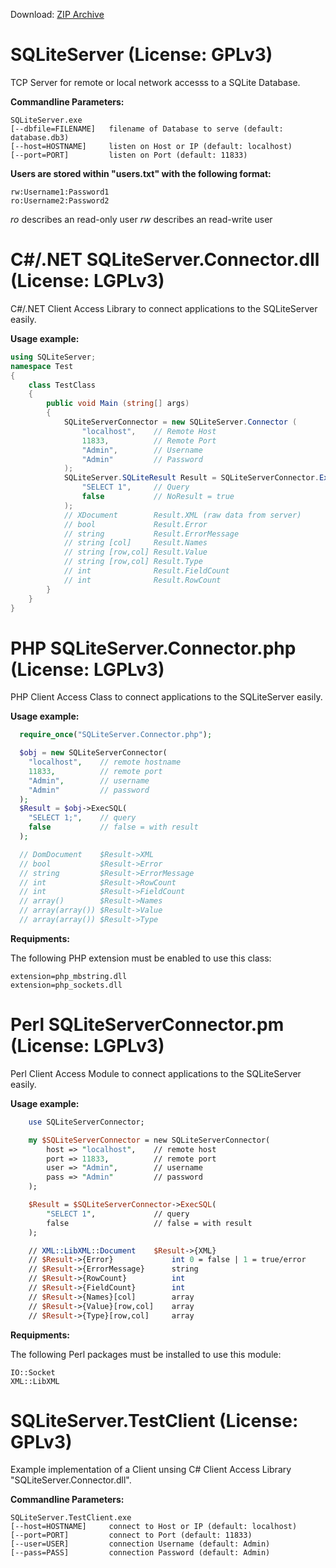 Download: [ZIP Archive](SQLiteServer/zipball/master)

SQLiteServer (License: GPLv3)
=============================

TCP Server for remote or local network accesss to a SQLite Database.

**Commandline Parameters:**

```Shell
SQLiteServer.exe
[--dbfile=FILENAME]   filename of Database to serve (default: database.db3)
[--host=HOSTNAME]     listen on Host or IP (default: localhost)
[--port=PORT]         listen on Port (default: 11833)
```

**Users are stored within "users.txt" with the following format:**

```text
rw:Username1:Password1
ro:Username2:Password2
```

*ro* describes an read-only user
*rw* describes an read-write user


C#/.NET SQLiteServer.Connector.dll (License: LGPLv3)
====================================================

C#/.NET Client Access Library to connect applications to the SQLiteServer easily.

**Usage example:**

```C#
using SQLiteServer;
namespace Test
{
    class TestClass
   	{
        public void Main (string[] args)
   	    {
       	    SQLiteServerConnector = new SQLiteServer.Connector (
       	    	"localhost",	// Remote Host
       	    	11833,			// Remote Port
       	    	"Admin",		// Username
       	    	"Admin"			// Password
       	    );
			SQLiteServer.SQLiteResult Result = SQLiteServerConnector.ExecSQL(
				"SELECT 1",		// Query
				false			// NoResult = true
			);
       	    // XDocument        Result.XML (raw data from server)
			// bool             Result.Error
            // string           Result.ErrorMessage
			// string [col]     Result.Names
			// string [row,col] Result.Value
			// string [row,col] Result.Type
			// int              Result.FieldCount
			// int              Result.RowCount
		}
	}
}
```


PHP SQLiteServer.Connector.php (License: LGPLv3)
================================================

PHP Client Access Class to connect applications to the SQLiteServer easily.

**Usage example:**

```PHP
  require_once("SQLiteServer.Connector.php");

  $obj = new SQLiteServerConnector(
  	"localhost",	// remote hostname
  	11833,			// remote port
  	"Admin",		// username
  	"Admin"			// password
  );
  $Result = $obj->ExecSQL(
  	"SELECT 1;",	// query
  	false			// false = with result
  );

  // DomDocument	$Result->XML 
  // bool			$Result->Error 
  // string			$Result->ErrorMessage 
  // int			$Result->RowCount 
  // int			$Result->FieldCount 
  // array()		$Result->Names 
  // array(array())	$Result->Value 
  // array(array())	$Result->Type 
```

**Requipments:**

The following PHP extension must be enabled to use this class: 

```Text
extension=php_mbstring.dll
extension=php_sockets.dll
```


Perl SQLiteServerConnector.pm (License: LGPLv3)
==============================================

Perl Client Access Module to connect applications to the SQLiteServer easily.

**Usage example:**

```Perl
	use SQLiteServerConnector;

	my $SQLiteServerConnector = new SQLiteServerConnector(
		host => "localhost",	// remote host
		port => 11833,			// remote port
		user => "Admin",		// username
		pass => "Admin"			// password
	);

	$Result = $SQLiteServerConnector->ExecSQL(
		"SELECT 1",				// query
		false					// false = with result
	);

	// XML::LibXML::Document	$Result->{XML}
	// $Result->{Error}				int 0 = false | 1 = true/error
	// $Result->{ErrorMessage} 		string
	// $Result->{RowCount}			int
	// $Result->{FieldCount}		int
	// $Result->{Names}[col]		array
	// $Result->{Value}[row,col]	array
	// $Result->{Type}[row,col]		array
```

**Requipments:**

The following Perl packages must be installed to use this module:

```Text
IO::Socket
XML::LibXML
```


SQLiteServer.TestClient (License: GPLv3)
========================================

Example implementation of a Client unsing C# Client Access Library "SQLiteServer.Connector.dll".

**Commandline Parameters:**

```Shell
SQLiteServer.TestClient.exe
[--host=HOSTNAME]     connect to Host or IP (default: localhost)
[--port=PORT]         connect to Port (default: 11833)
[--user=USER]         connection Username (default: Admin)
[--pass=PASS]         connection Password (default: Admin)
```
